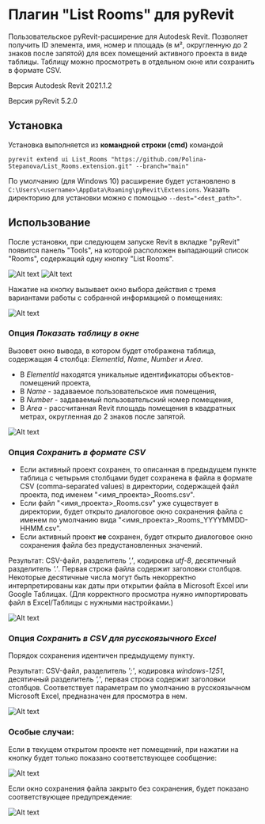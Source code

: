 # Плагин "List Rooms" для pyRevit

Пользовательское pyRevit-расширение для Autodesk Revit. Позволяет получить ID элемента, имя, номер и площадь (в м², округленную до 2 знаков после запятой) для всех помещений активного проекта в виде таблицы. Таблицу можно просмотреть в отдельном окне или сохранить в формате CSV.

Версия Autodesk Revit 2021.1.2

Версия pyRevit 5.2.0

## Установка

Установка выполняется из **командной строки (cmd)** командой

` pyrevit extend ui List_Rooms "https://github.com/Polina-Stepanova/List_Rooms.extension.git" --branch="main" `

По умолчанию (для Windows 10) расширение будет установлено в ` C:\Users\<username>\AppData\Roaming\pyRevit\Extensions `. Указать директорию для установки можно с помощью ` --dest="<dest_path>" `.

## Использование

После установки, при следующем запуске Revit в вкладке "pyRevit" появится панель "Tools", на которой расположен выпадающий список "Rooms", содержащий одну кнопку "List Rooms".

![Alt text](https://github.com/Polina-Stepanova/List_Rooms/blob/main/images/dropdown-button.PNG?raw=true "Скриншот выпадающего списка 'Rooms'")
![Alt text](https://github.com/Polina-Stepanova/List_Rooms/blob/main/images/list-rooms-button.png?raw=true "Скриншот кнопки 'List Rooms'")

Нажатие на кнопку вызывает окно выбора действия с тремя вариантами работы с собранной информацией о помещениях:

![Alt text](https://github.com/Polina-Stepanova/List_Rooms.extension/blob/90ca62228663ef92a6fc317b34a2f6e350f37920/images/output-options.PNG?raw=true "Скриншот диалогового окна с выбором из 3 вариантов представления собранной информации о помещениях")

### Опция _Показать таблицу в окне_
Вызовет окно вывода, в котором будет отображена таблица, содержащая 4 столбца: _ElementId_, _Name_, _Number_ и _Area_. 

- В _ElementId_ находятся уникальные идентификаторы объектов-помещений проекта,
- В _Name_ - задаваемое пользовательское имя помещения,
- В _Number_ - задаваемый пользовательский номер помещения,
- В _Area_ - рассчитанная Revit площадь помещения в квадратных метрах, округленная до 2 знаков после запятой.

![Alt text](https://github.com/Polina-Stepanova/List_Rooms.extension/blob/34791f19183e702ba4e9ef422d5a5edcf0710a1e/images/ouput-table-start.PNG?raw=true "Скриншот таблицы в окне вывода")

### Опция _Сохранить в формате CSV_
- Если активный проект сохранен, то описанная в предыдущем пункте таблица с четырьмя столбцами будет сохранена в файла в формате CSV (comma-separated values) в директории, содержащей файл проекта, под именем "<имя_проекта>_Rooms.csv".
- Если файл "<имя_проекта>_Rooms.csv" уже существует в директории, будет открыто диалоговое окно сохранения файла с именем по умолчанию вида "<имя_проекта>_Rooms_YYYYMMDD-HHMM.csv".
- Если активный проект **не** сохранен, будет открыто диалоговое окно сохранения файла без предустановленных значений.

Результат: CSV-файл, разделитель _','_, кодировка _utf-8_, десятичный разделитель _'.'_. Первая строка файла содержит заголовки столбцов. Некоторые десятичные числа могут быть некорректно интерпретированы как даты при открытии файла в Microsoft Excel или Google Таблицах. (Для корректного просмотра нужно импортировать файл в Excel/Таблицы с нужными настройками.)

![Alt text](https://github.com/Polina-Stepanova/List_Rooms.extension/blob/12aec8013a62b5c513293ba005c49a249712e8c4/images/base-csv.PNG?raw=true "Скриншот CSV-файла, открытого в Google Таблицах")

### Опция _Сохранить в CSV для русскоязычного Excel_ 
Порядок сохранения идентичен предыдущему пункту.

Результат: CSV-файл, разделитель _';'_, кодировка _windows-1251_, десятичный разделитель _','_, первая строка содержит заголовки столбцов. Соответствует параметрам по умолчанию в русскоязычном Microsoft Excel, предназначен для просмотра в нем.

![Alt text](https://github.com/Polina-Stepanova/List_Rooms.extension/blob/12aec8013a62b5c513293ba005c49a249712e8c4/images/ru-excel-compatible-csv.PNG?raw=true "Скриншот CSV-файла, совместимого с русскоязычным Microsoft Excel, открытого в Google Таблицах")

### Особые случаи:

Если в текущем открытом проекте нет помещений, при нажатии на кнопку будет только показано соответствующее сообщение:

![Alt text](https://github.com/Polina-Stepanova/List_Rooms.extension/blob/527698866fca1026216e2fe19069a2631e755e60/images/no-rooms-found.PNG?raw=true "Скриншот сообщения об отсутствии помещений в активном документе")

Если окно сохранения файла закрыто без сохранения, будет показано соответствующее предупреждение:

![Alt text](https://github.com/Polina-Stepanova/List_Rooms.extension/blob/a724d10a97e20ed3e2cce9ab92d5b75432a9e026/images/no-file-name-given.PNG?raw=true "Скриншот сообщения о невыполненном сохранении")
